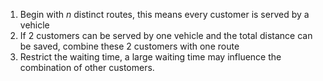 1. Begin with $n$ distinct routes, this means every customer is served by a vehicle
2. If 2 customers can be served by one vehicle and the total distance can be saved, combine these 2 customers with one route
3. Restrict the waiting time, a large waiting time may influence the combination of other customers.

